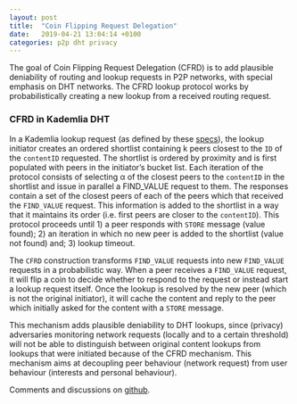 ```yaml
---
layout: post
title:  "Coin Flipping Request Delegation"
date:   2019-04-21 13:04:14 +0100
categories: p2p dht privacy
---
```


The goal of Coin Flipping Request Delegation (CFRD) is to add plausible deniability of routing and lookup requests in P2P networks,
with special emphasis on DHT networks. The CFRD lookup protocol works by probabilistically creating a new lookup from a received
routing request.

### CFRD in Kademlia DHT

In a Kademlia lookup request (as defined by these [specs](http://xlattice.sourceforge.net/components/protocol/kademlia/specs.html)),
the lookup initiator creates an ordered shortlist containing k peers closest to the `ID` of the `contentID` requested. The shortlist 
is ordered by proximity and is first populated with peers in the initiator’s bucket list. Each iteration of the protocol consists of 
selecting α of the closest peers to the `contentID` in the shortlist and issue in parallel a FIND_VALUE request to them. The responses
contain a set of the closest peers of each of the peers which that received the `FIND_VALUE` request. This information is added to the
shortlist in a way that it maintains its order (i.e. first peers are closer to the `contentID`). This protocol proceeds until 1) a peer
responds with `STORE` message (value found); 2) an iteration in which no new peer is added to the shortlist (value not found) and;
3) lookup timeout.

The `CFRD` construction transforms `FIND_VALUE` requests into new `FIND_VALUE` requests in a probabilistic way. When a peer receives a 
`FIND_VALUE` request, it will flip a coin to decide whether to respond to the request or instead start a lookup request itself. Once the
lookup is resolved by the new peer (which is not the original initiator), it will cache the content and reply to the peer which initially
asked for the content with a `STORE` message.

This mechanism adds plausible deniability to DHT lookups, since (privacy) adversaries monitoring network requests (locally and to a certain 
threshold) will not be able to distinguish between original content lookups from lookups that were initiated because of the CFRD mechanism. 
This mechanism aims at decoupling peer behaviour (network request) from user behaviour (interests and personal behaviour).

Comments and discussions on [github](https://github.com/gpestana/notes/issues/23).
